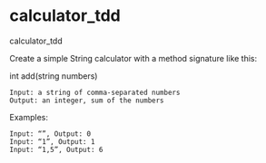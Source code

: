 # calculator_tdd
calculator_tdd

Create a simple String calculator with a method signature like this:

int add(string numbers)

    Input: a string of comma-separated numbers
    Output: an integer, sum of the numbers

Examples:

    Input: “”, Output: 0
    Input: “1”, Output: 1
    Input: “1,5”, Output: 6

